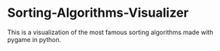 # Sorting-Algorithms-Visualizer
This is a visualization of the most famous sorting algorithms made with pygame in python.
